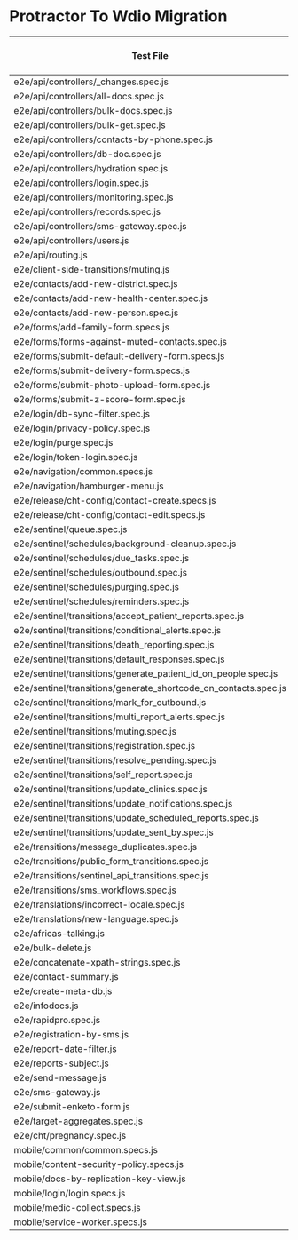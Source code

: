 # Protractor To Wdio Migration

|Test File	|Status	|Owner	|Pull Request Link	|Notes	|
|---	|---	|---	|---	|---	|
|e2e/api/controllers/_changes.spec.js	|	|	|	|	|
|e2e/api/controllers/all-docs.spec.js	|	|	|	|	|
|e2e/api/controllers/bulk-docs.spec.js	|	|	|	|	|
|e2e/api/controllers/bulk-get.spec.js	|	|	|	|	|
|e2e/api/controllers/contacts-by-phone.spec.js	|	|	|	|	|
|e2e/api/controllers/db-doc.spec.js	|	|	|	|	|
|e2e/api/controllers/hydration.spec.js	|	|	|	|	|
|e2e/api/controllers/login.spec.js	|	|	|	|	|
|e2e/api/controllers/monitoring.spec.js	|	|	|	|	|
|e2e/api/controllers/records.spec.js	|	|	|	|	|
|e2e/api/controllers/sms-gateway.spec.js	|	|	|	|	|
|e2e/api/controllers/users.js	|	|	|	|	|
|e2e/api/routing.js	|	|	|	|	|
|e2e/client-side-transitions/muting.js	|	|	|	|	|
|e2e/contacts/add-new-district.spec.js	|	|	|	|	|
|e2e/contacts/add-new-health-center.spec.js	|	|	|	|	|
|e2e/contacts/add-new-person.spec.js	|	|	|	|	|
|e2e/forms/add-family-form.specs.js	|	|	|	|	|
|e2e/forms/forms-against-muted-contacts.spec.js	|	|	|	|	|
|e2e/forms/submit-default-delivery-form.specs.js	|	|	|	|	|
|e2e/forms/submit-delivery-form.specs.js	|	|	|	|	|
|e2e/forms/submit-photo-upload-form.spec.js	|	|	|	|	|
|e2e/forms/submit-z-score-form.spec.js	|	|	|	|	|
|e2e/login/db-sync-filter.spec.js	|	|	|	|	|
|e2e/login/privacy-policy.spec.js	|	|	|	|	|
|e2e/login/purge.spec.js	|	|	|	|	|
|e2e/login/token-login.spec.js	|	|	|	|	|
|e2e/navigation/common.specs.js	|	|	|	|	|
|e2e/navigation/hamburger-menu.js	|	|	|	|	|
|e2e/release/cht-config/contact-create.specs.js	|	|	|	|	|
|e2e/release/cht-config/contact-edit.specs.js	|	|	|	|	|
|e2e/sentinel/queue.spec.js	|	|	|	|	|
|e2e/sentinel/schedules/background-cleanup.spec.js	|	|	|	|	|
|e2e/sentinel/schedules/due_tasks.spec.js	|	|	|	|	|
|e2e/sentinel/schedules/outbound.spec.js	|	|	|	|	|
|e2e/sentinel/schedules/purging.spec.js	|	|	|	|	|
|e2e/sentinel/schedules/reminders.spec.js	|	|	|	|	|
|e2e/sentinel/transitions/accept_patient_reports.spec.js	|	|	|	|	|
|e2e/sentinel/transitions/conditional_alerts.spec.js	|	|	|	|	|
|e2e/sentinel/transitions/death_reporting.spec.js	|	|	|	|	|
|e2e/sentinel/transitions/default_responses.spec.js	|	|	|	|	|
|e2e/sentinel/transitions/generate_patient_id_on_people.spec.js	|	|	|	|	|
|e2e/sentinel/transitions/generate_shortcode_on_contacts.spec.js	|	|	|	|	|
|e2e/sentinel/transitions/mark_for_outbound.js	|	|	|	|	|
|e2e/sentinel/transitions/multi_report_alerts.spec.js	|	|	|	|	|
|e2e/sentinel/transitions/muting.spec.js	|	|	|	|	|
|e2e/sentinel/transitions/registration.spec.js	|	|	|	|	|
|e2e/sentinel/transitions/resolve_pending.spec.js	|	|	|	|	|
|e2e/sentinel/transitions/self_report.spec.js	|	|	|	|	|
|e2e/sentinel/transitions/update_clinics.spec.js	|	|	|	|	|
|e2e/sentinel/transitions/update_notifications.spec.js	|	|	|	|	|
|e2e/sentinel/transitions/update_scheduled_reports.spec.js	|	|	|	|	|
|e2e/sentinel/transitions/update_sent_by.spec.js	|	|	|	|	|
|e2e/transitions/message_duplicates.spec.js	|	|	|	|	|
|e2e/transitions/public_form_transitions.spec.js	|	|	|	|	|
|e2e/transitions/sentinel_api_transitions.spec.js	|	|	|	|	|
|e2e/transitions/sms_workflows.spec.js	|	|	|	|	|
|e2e/translations/incorrect-locale.spec.js	|	|	|	|	|
|e2e/translations/new-language.spec.js	|	|	|	|	|
|e2e/africas-talking.js	|	|	|	|	|
|e2e/bulk-delete.js	|	|	|	|	|
|e2e/concatenate-xpath-strings.spec.js	|	|	|	|	|
|e2e/contact-summary.js	|	|	|	|	|
|e2e/create-meta-db.js	|	|	|	|	|
|e2e/infodocs.js	|	|	|	|	|
|e2e/rapidpro.spec.js	|	|	|	|	|
|e2e/registration-by-sms.js	|	|	|	|	|
|e2e/report-date-filter.js	|	|	|	|	|
|e2e/reports-subject.js	|	|	|	|	|
|e2e/send-message.js	|	|	|	|	|
|e2e/sms-gateway.js	|	|	|	|	|
|e2e/submit-enketo-form.js	|	|	|	|	|
|e2e/target-aggregates.spec.js	|	|	|	|	|
|e2e/cht/pregnancy.spec.js	|	|	|	|	|
|mobile/common/common.specs.js	|	|	|	|	|
|mobile/content-security-policy.specs.js	|	|	|	|	|
|mobile/docs-by-replication-key-view.js	|	|	|	|	|
|mobile/login/login.specs.js	|	|	|	|	|
|mobile/medic-collect.specs.js	|	|	|	|	|
|mobile/service-worker.specs.js	|	|	|	|	|
